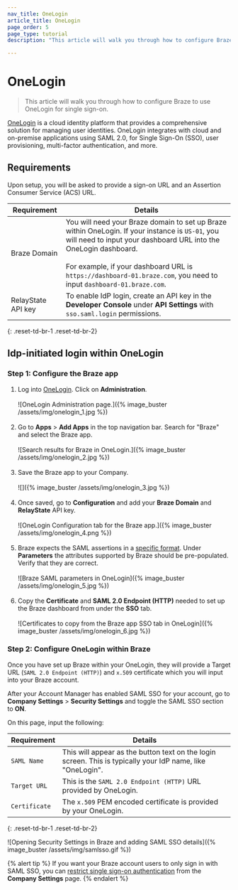 ```yaml
---
nav_title: OneLogin
article_title: OneLogin
page_order: 5
page_type: tutorial
description: "This article will walk you through how to configure Braze to use OneLogin for single sign-on."

---
```


# OneLogin

> This article will walk you through how to configure Braze to use OneLogin for single sign-on.

[OneLogin](https://www.onelogin.com/) is a cloud identity platform that provides a comprehensive solution for managing user identities. OneLogin integrates with cloud and on-premise applications using SAML 2.0, for Single Sign-On (SSO), user provisioning, multi-factor authentication, and more.

## Requirements

Upon setup, you will be asked to provide a sign-on URL and an Assertion Consumer Service (ACS) URL.  

| Requirement | Details |
|---|---|
| Braze Domain | You will need your Braze domain to set up Braze within OneLogin. If your instance is `US-01`, you will need to input your dashboard URL into the OneLogin dashboard. <br><br> For example, if your dashboard URL is `https://dashboard-01.braze.com`, you need to input `dashboard-01.braze.com`.  |
| RelayState API key | To enable IdP login, create an API key in the **Developer Console** under **API Settings** with `sso.saml.login` permissions. |
{: .reset-td-br-1 .reset-td-br-2}

## Idp-initiated login within OneLogin

### Step 1: Configure the Braze app

1. Log into [OneLogin](https://app.onelogin.com/login). Click on **Administration**.<br><br>![OneLogin Administration page.]({% image_buster /assets/img/onelogin_1.jpg %})<br><br>
2. Go to **Apps** > **Add Apps** in the top navigation bar. Search for "Braze" and select the Braze app.<br><br>![Search results for Braze in OneLogin.]({% image_buster /assets/img/onelogin_2.jpg %})<br><br>
3. Save the Braze app to your Company.<br><br>![]({% image_buster /assets/img/onelogin_3.jpg %})<br><br>
4. Once saved, go to **Configuration** and add your **Braze Domain** and **RelayState** API key.<br><br>![OneLogin Configuration tab for the Braze app.]({% image_buster /assets/img/onelogin_4.png %})<br><br>
5. Braze expects the SAML assertions in a [specific format][1]. Under **Parameters** the attributes supported by Braze should be pre-populated. Verify that they are correct.<br><br>![Braze SAML parameters in OneLogin]({% image_buster /assets/img/onelogin_5.jpg %})<br><br>
6. Copy the **Certificate** and **SAML 2.0 Endpoint (HTTP)** needed to set up the Braze dashboard from under the **SSO** tab.<br><br>![Certificates to copy from the Braze app SSO tab in OneLogin]({% image_buster /assets/img/onelogin_6.jpg %})

### Step 2: Configure OneLogin within Braze

Once you have set up Braze within your OneLogin, they will provide a Target URL (`SAML 2.0 Endpoint (HTTP)`) and `x.509` certificate which you will input into your Braze account.

After your Account Manager has enabled SAML SSO for your account, go to **Company Settings** > **Security Settings** and toggle the SAML SSO section to **ON**.

On this page, input the following:

| Requirement | Details |
|---|---|
| `SAML Name` | This will appear as the button text on the login screen. This is typically your IdP name, like "OneLogin". |
| `Target URL` | This is the `SAML 2.0 Endpoint (HTTP)` URL provided by OneLogin.|
| `Certificate` | The `x.509` PEM encoded certificate is provided by your OneLogin. |
{: .reset-td-br-1 .reset-td-br-2}

![Opening Security Settings in Braze and adding SAML SSO details]({% image_buster /assets/img/samlsso.gif %})

{% alert tip %}
If you want your Braze account users to only sign in with SAML SSO, you can [restrict single sign-on authentication]({{site.baseurl}}/user_guide/administrative/access_braze/single_sign_on/set_up/#restriction) from the **Company Settings** page.
{% endalert %}

[1]: {{site.baseurl}}/user_guide/administrative/access_braze/single_sign_on/set_up/#configure-your-identity-provider
